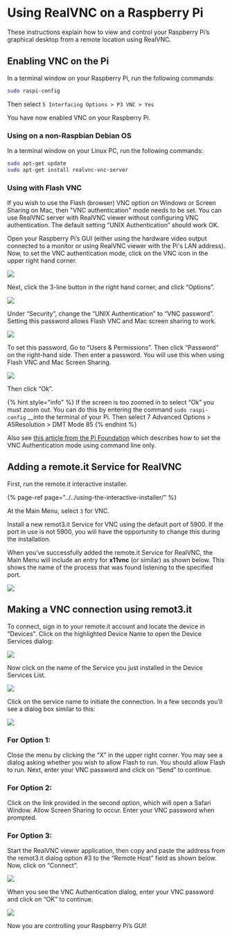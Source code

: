 # Using RealVNC on a Raspberry Pi

These instructions explain how to view and control your Raspberry Pi’s graphical desktop from a remote location using RealVNC.

## **Enabling VNC on the Pi**

In a terminal window on your Raspberry Pi, run the following commands:

```bash
sudo raspi-config
```

Then select `5 Interfacing Options > P3 VNC > Yes`

You have now enabled VNC on your Raspberry Pi.

### **Using on a non-Raspbian Debian OS**

In a terminal window on your Linux PC, run the following commands:

```bash
sudo apt-get update
sudo apt-get install realvnc-vnc-server
```

### **Using with Flash VNC**

If you wish to use the Flash \(browser\) VNC option on Windows or Screen Sharing on Mac, then "VNC authentication" mode needs to be set. You can use RealVNC server with RealVNC viewer without configuring VNC authentication.  The default setting “UNIX Authentication” should work OK.

Open your Raspberry Pi’s GUI \(either using the hardware video output connected to a monitor or using RealVNC viewer with the Pi's LAN address\). Now, to set the VNC authentication mode, click on the VNC icon in the upper right hand corner.

![](../../../.gitbook/assets/image%20%28248%29.png)

Next, click the 3-line button in the right hand corner, and click “Options”.

![](../../../.gitbook/assets/image%20%2889%29.png)

Under “Security”, change the “UNIX Authentication” to “VNC password”. Setting this password allows Flash VNC and Mac screen sharing to work.

![](../../../.gitbook/assets/image%20%28354%29.png)

To set this password, Go to “Users & Permissions”. Then click “Password” on the right-hand side. Then enter a password. You will use this when using Flash VNC and Mac Screen Sharing.

![](../../../.gitbook/assets/image%20%28380%29.png)

Then click “Ok”.

{% hint style="info" %}
If the screen is too zoomed in to select “Ok” you must zoom out. You can do this by entering the command `sudo raspi-config` __into the terminal of your Pi. Then select 7 Advanced Options &gt; A5Resolution &gt; DMT Mode 85
{% endhint %}

Also see [this article from the Pi Foundation](https://www.raspberrypi.org/documentation/remote-access/vnc/) which describes how to set the VNC Authentication mode using command line only.

## **Adding a remote.it Service for RealVNC**

First, run the remote.it interactive installer.

{% page-ref page="../../using-the-interactive-installer/" %}

At the Main Menu, select `3` for VNC.

Install a new remot3.it Service for VNC using the default port of 5900.  If the port in use is not 5900, you will have the opportunity to change this during the installation.

When you’ve successfully added the remote.it Service for RealVNC, the Main Menu will include an entry for **x11vnc** \(or similar\) as shown below.  This shows the name of the process that was found listening to the specified port.

![](../../../.gitbook/assets/image%20%28410%29.png)

##  **Making a VNC connection using remot3.it**

To connect, sign in to your remote.it account and locate the device in "Devices".  Click on the highlighted Device Name to open the Device Services dialog:

![](../../../.gitbook/assets/image%20%28339%29.png)

Now click on the name of the Service you just installed in the Device Services List.

![](../../../.gitbook/assets/image%20%28144%29.png)

Click on the service name to initiate the connection.  In a few seconds you’ll see a dialog box similar to this:

![](../../../.gitbook/assets/image%20%2872%29.png)

### **For Option 1:**

Close the menu by clicking the “X” in the upper right corner.  You may see a dialog asking whether you wish to allow Flash to run.  You should allow Flash to run. Next, enter your VNC password and click on “Send” to continue.

### **For Option 2:**

Click on the link provided in the second option, which will open a Safari Window. Allow Screen Sharing to occur. Enter your VNC password when prompted. 

### **For Option 3:**

Start the RealVNC viewer application, then copy and paste the address from the remot3.it dialog option \#3 to the “Remote Host” field as shown below. Now, click on “Connect”.

![](../../../.gitbook/assets/image%20%28185%29.png)

When you see the VNC Authentication dialog, enter your VNC password and click on “OK” to continue.

![](../../../.gitbook/assets/image%20%28424%29.png)

Now you are controlling your Raspberry Pi’s GUI!

